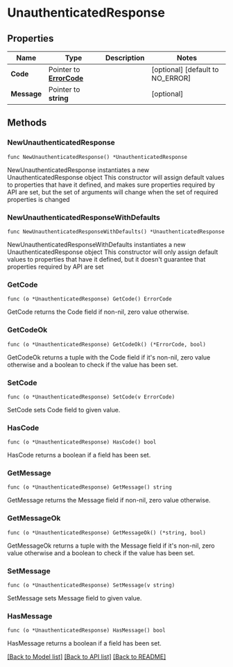 # UnauthenticatedResponse

## Properties

Name | Type | Description | Notes
------------ | ------------- | ------------- | -------------
**Code** | Pointer to [**ErrorCode**](ErrorCode.md) |  | [optional] [default to NO_ERROR]
**Message** | Pointer to **string** |  | [optional] 

## Methods

### NewUnauthenticatedResponse

`func NewUnauthenticatedResponse() *UnauthenticatedResponse`

NewUnauthenticatedResponse instantiates a new UnauthenticatedResponse object
This constructor will assign default values to properties that have it defined,
and makes sure properties required by API are set, but the set of arguments
will change when the set of required properties is changed

### NewUnauthenticatedResponseWithDefaults

`func NewUnauthenticatedResponseWithDefaults() *UnauthenticatedResponse`

NewUnauthenticatedResponseWithDefaults instantiates a new UnauthenticatedResponse object
This constructor will only assign default values to properties that have it defined,
but it doesn't guarantee that properties required by API are set

### GetCode

`func (o *UnauthenticatedResponse) GetCode() ErrorCode`

GetCode returns the Code field if non-nil, zero value otherwise.

### GetCodeOk

`func (o *UnauthenticatedResponse) GetCodeOk() (*ErrorCode, bool)`

GetCodeOk returns a tuple with the Code field if it's non-nil, zero value otherwise
and a boolean to check if the value has been set.

### SetCode

`func (o *UnauthenticatedResponse) SetCode(v ErrorCode)`

SetCode sets Code field to given value.

### HasCode

`func (o *UnauthenticatedResponse) HasCode() bool`

HasCode returns a boolean if a field has been set.

### GetMessage

`func (o *UnauthenticatedResponse) GetMessage() string`

GetMessage returns the Message field if non-nil, zero value otherwise.

### GetMessageOk

`func (o *UnauthenticatedResponse) GetMessageOk() (*string, bool)`

GetMessageOk returns a tuple with the Message field if it's non-nil, zero value otherwise
and a boolean to check if the value has been set.

### SetMessage

`func (o *UnauthenticatedResponse) SetMessage(v string)`

SetMessage sets Message field to given value.

### HasMessage

`func (o *UnauthenticatedResponse) HasMessage() bool`

HasMessage returns a boolean if a field has been set.


[[Back to Model list]](../README.md#documentation-for-models) [[Back to API list]](../README.md#documentation-for-api-endpoints) [[Back to README]](../README.md)


